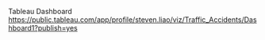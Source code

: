 Tableau Dashboard
https://public.tableau.com/app/profile/steven.liao/viz/Traffic_Accidents/Dashboard1?publish=yes

